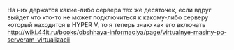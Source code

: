 На них держатся какие-либо сервера тех же десяточек, если вдруг выйдет что кто-то не может подключиться к какому-либо серверу который находится в HYPER V, то я теперь знаю как его включать
http://wiki.44it.ru/books/obshhaya-informaciya/page/virtualnye-masiny-po-serveram-virtualizacii